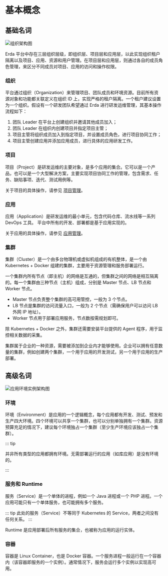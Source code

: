 # 基本概念

## 基础名词

![组织架构图](http://terminus-paas.oss-cn-hangzhou.aliyuncs.com/paas-doc/2021/07/18/55cbf305-035d-49bd-8670-771b620d1cd3.png)

Erda 平台中存在三层组织层级，即组织层、项目层和应用层，以此实现组织租户隔离以及项目、应用、资源和用户管理。在项目层和应用层，则通过各自的成员角色管理，来区分不同成员对项目、应用的访问和操作权限。

### 组织
平台通过组织（Organization）来管理项目、团队成员和环境资源。目前所有资源对象和功能都关联定义在组织 ID 上，实现严格的租户隔离。一个租户建议设置为一个组织。假设有一个研发团队希望通过 Erda 进行研发运维管理，其基本操作流程如下：

1. 团队 Leader 在平台上创建组织并邀请其他成员加入；
2. 团队 Leader 在组织内创建项目并指定项目主管；
3. 项目主管将组织成员加入到指定项目，并设置成员角色，进行项目协同工作；
4. 项目主管创建应用并添加应用成员，进行具体的应用研发工作。

### 项目
项目（Project）是研发运维的主要对象，是多个应用的集合。它可以是一个产品，也可以是一个大型解决方案，主要实现项目协同工作的管理，包含需求、任务、缺陷事项、迭代、测试用例等。

关于项目的具体操作，请参见 [项目管理]()。

### 应用
应用（Application）是研发运维的最小单元，包含代码仓库、流水线等一系列 DevOps 工具。 平台中所有的开发、部署都是基于应用实现的。

关于应用的具体操作，请参见 [应用管理]()。

### 集群
集群（Cluster）是一个由多台物理机或虚拟机组成的有机整体，是一个由 Kubernetes + Docker 组建的集群，主要用于资源管理和服务部署运行。

一个集群内所有节点（即主机）的网络是互通的，但集群之间的网络是相互隔离的。每一个集群由三种节点（主机）组成，分别是 Master 节点、LB 节点和 Worker 节点。

* Master 节点负责整个集群的高可用管控，一般为 3 个节点。
* LB 节点是集群的访问流量入口，一般为 2 个节点（需确保用户可以访问 LB 外网 IP 地址）。
* Worker 节点用于部署应用服务，节点数按需规划即可。

除 Kubernetes + Docker 之外，集群还需要安装平台提供的 Agent 程序，用于监控相关数据的采集。

集群属于企业的一种资源，需要被添加到企业内才能够使用。企业可以拥有任意数量的集群，例如创建两个集群，一个用于应用的开发测试，另一个用于应用的生产部署。

## 高级名词

![应用环境实例架构图](http://terminus-paas.oss-cn-hangzhou.aliyuncs.com/paas-doc/2021/07/19/4d03b30c-2b79-4e53-bbab-bf4919bad36a.png)

### 环境

环境（Environment）是应用的一个逻辑概念，每个应用都有开发、测试、预发和生产四大环境。四个环境可以共享一个集群，也可以分别单独拥有一个集群。资源预算充足的情况下，建议每个环境独占一个集群（至少生产环境应该独占一个集群）。

::: tip

并非所有类型的应用都拥有环境。无需部署运行的应用（如库应用）是没有环境的。

:::

### 服务和 Runtime

服务（Service）是一个单体的进程，例如一个 Java 进程或一个 PHP 进程。一个应用可能只有一个单体服务，也可能拥有多个服务。

::: tip
此处的服务（Service）不等同于 Kubernetes 的 Service，两者之间没有任何关系。
:::

Runtime 是应用部署后所有服务的集合，也被称为应用的运行实体。

### 容器

容器是 Linux Container，也是 Docker 容器。一个服务进程一般运行在一个容器内（该容器即服务的一个实例）。通常情况下，服务会运行多个实例以实现高可用。
